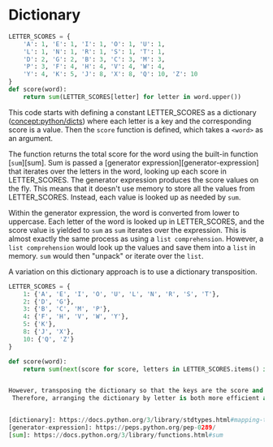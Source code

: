# Dictionary

```python
LETTER_SCORES = {
    'A': 1, 'E': 1, 'I': 1, 'O': 1, 'U': 1,
    'L': 1, 'N': 1, 'R': 1, 'S': 1, 'T': 1,
    'D': 2, 'G': 2, 'B': 3, 'C': 3, 'M': 3,
    'P': 3, 'F': 4, 'H': 4, 'V': 4, 'W': 4,
    'Y': 4, 'K': 5, 'J': 8, 'X': 8, 'Q': 10, 'Z': 10
}
def score(word):
    return sum(LETTER_SCORES[letter] for letter in word.upper())
```

This code starts with defining a constant LETTER_SCORES as a dictionary ([concept:python/dicts](https://docs.python.org/3/library/stdtypes.html#mapping-types-dict)) where each letter is a key and the corresponding score is a value.
Then the `score` function is defined, which takes a `<word>` as an argument.

The function returns the total score for the word using the built-in function [`sum`][sum].
 Sum is passed a [generator expression][generator-expression] that iterates over the letters in the word, looking up each score in LETTER_SCORES.
The generator expression produces the score values on the fly.
This means that it doesn't use memory to store all the values from LETTER_SCORES.
Instead, each value is looked up as needed by `sum`. 

Within the generator expression, the word is converted from lower to uppercase.
Each letter of the word is looked up in LETTER_SCORES, and the score value is yielded to `sum` as `sum` iterates over the expression.
This is almost exactly the same process as using a `list comprehension`.
However, a `list comprehension` would look up the values and save them into a `list` in memory.
`sum` would then "unpack" or iterate over the `list`.

A variation on this dictionary approach is to use a dictionary transposition.

```python
LETTER_SCORES = {
    1: {'A', 'E', 'I', 'O', 'U', 'L', 'N', 'R', 'S', 'T'},
    2: {'D', 'G'},
    3: {'B', 'C', 'M', 'P'},
    4: {'F', 'H', 'V', 'W', 'Y'},
    5: {'K'},
    8: {'J', 'X'},
    10: {'Q', 'Z'}
}

def score(word):
    return sum(next(score for score, letters in LETTER_SCORES.items() if character in letters) for character in word.upper())


However, transposing the dictionary so that the keys are the score and the values are the letters requires more computational calculation (_a loop within a loop_) and is harder to read.
 Therefore, arranging the dictionary by letter is both more efficient and easier to understand.


[dictionary]: https://docs.python.org/3/library/stdtypes.html#mapping-types-dict
[generator-expression]: https://peps.python.org/pep-0289/
[sum]: https://docs.python.org/3/library/functions.html#sum
